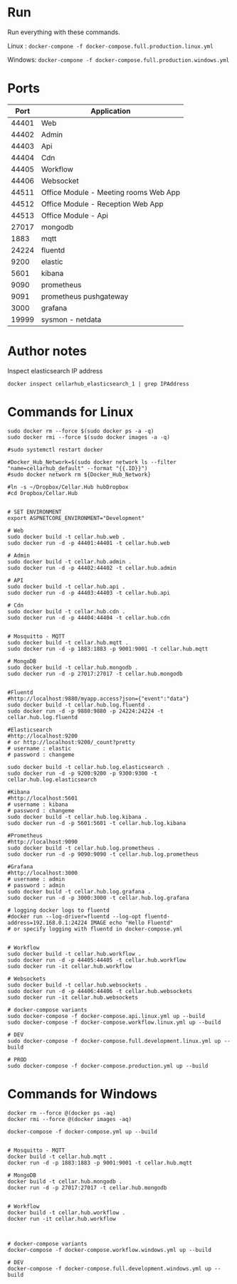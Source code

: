 

# Run

Run everything with these commands.

Linux : `docker-compone -f docker-compose.full.production.linux.yml`

Windows: `docker-compone -f docker-compose.full.production.windows.yml`


# Ports

Port | Application
--- | ---
44401 | Web
44402 | Admin
44403 | Api
44404 | Cdn
44405 | Workflow
44406 | Websocket
44511 | Office Module - Meeting rooms Web App
44512 | Office Module - Reception Web App
44513 | Office Module - Api
27017 | mongodb
1883 | mqtt
24224 | fluentd
9200 | elastic
5601 | kibana
9090 | prometheus
9091 | prometheus pushgateway
3000 | grafana
19999 | sysmon - netdata


# Author notes

Inspect elasticsearch IP address

`docker inspect cellarhub_elasticsearch_1 | grep IPAddress`


# Commands for Linux

```Shell
sudo docker rm --force $(sudo docker ps -a -q)
sudo docker rmi --force $(sudo docker images -a -q)

#sudo systemctl restart docker

#Docker_Hub_Network=$(sudo docker network ls --filter "name=cellarhub_default" --format "{{.ID}}")
#sudo docker network rm ${Docker_Hub_Network}

#ln -s ~/Dropbox/Cellar.Hub hubDropbox
#cd Dropbox/Cellar.Hub


# SET ENVIRONMENT
export ASPNETCORE_ENVIRONMENT="Development"

# Web
sudo docker build -t cellar.hub.web .
sudo docker run -d -p 44401:44401 -t cellar.hub.web

# Admin
sudo docker build -t cellar.hub.admin .
sudo docker run -d -p 44402:44402 -t cellar.hub.admin

# API
sudo docker build -t cellar.hub.api .
sudo docker run -d -p 44403:44403 -t cellar.hub.api

# Cdn
sudo docker build -t cellar.hub.cdn .
sudo docker run -d -p 44404:44404 -t cellar.hub.cdn


# Mosquitto - MQTT
sudo docker build -t cellar.hub.mqtt .
sudo docker run -d -p 1883:1883 -p 9001:9001 -t cellar.hub.mqtt

# MongoDB
sudo docker build -t cellar.hub.mongodb .
sudo docker run -d -p 27017:27017 -t cellar.hub.mongodb


#Fluentd
#http://localhost:9880/myapp.access?json={"event":"data"}
sudo docker build -t cellar.hub.log.fluentd .
sudo docker run -d -p 9880:9880 -p 24224:24224 -t cellar.hub.log.fluentd

#Elasticsearch
#http://localhost:9200
# or http://localhost:9200/_count?pretty
# username : elastic
# password : changeme

sudo docker build -t cellar.hub.log.elasticsearch .
sudo docker run -d -p 9200:9200 -p 9300:9300 -t cellar.hub.log.elasticsearch

#Kibana
#http://localhost:5601
# username : kibana
# password : changeme
sudo docker build -t cellar.hub.log.kibana .
sudo docker run -d -p 5601:5601 -t cellar.hub.log.kibana

#Prometheus
#http://localhost:9090
sudo docker build -t cellar.hub.log.prometheus .
sudo docker run -d -p 9090:9090 -t cellar.hub.log.prometheus

#Grafana
#http://localhost:3000
# username : admin
# password : admin
sudo docker build -t cellar.hub.log.grafana .
sudo docker run -d -p 3000:3000 -t cellar.hub.log.grafana

# logging docker logs to fluentd
#docker run --log-driver=fluentd --log-opt fluentd-address=192.168.0.1:24224 IMAGE echo "Hello Fluentd"
# or specify logging with fluentd in docker-compose.yml


# Workflow
sudo docker build -t cellar.hub.workflow .
sudo docker run -d -p 44405:44405 -t cellar.hub.workflow
sudo docker run -it cellar.hub.workflow

# Websockets
sudo docker build -t cellar.hub.websockets .
sudo docker run -d -p 44406:44406 -t cellar.hub.websockets
sudo docker run -it cellar.hub.websockets

# docker-compose variants
sudo docker-compose -f docker-compose.api.linux.yml up --build
sudo docker-compose -f docker-compose.workflow.linux.yml up --build

# DEV
sudo docker-compose -f docker-compose.full.development.linux.yml up --build

# PROD
sudo docker-compose -f docker-compose.production.yml up --build
```


# Commands for Windows

```Shell
docker rm --force @(docker ps -aq)
docker rmi --force @(docker images -aq)

docker-compose -f docker-compose.yml up --build


# Mosquitto - MQTT
docker build -t cellar.hub.mqtt .
docker run -d -p 1883:1883 -p 9001:9001 -t cellar.hub.mqtt

# MongoDB
docker build -t cellar.hub.mongodb .
docker run -d -p 27017:27017 -t cellar.hub.mongodb


# Workflow
docker build -t cellar.hub.workflow .
docker run -it cellar.hub.workflow



# docker-compose variants
docker-compose -f docker-compose.workflow.windows.yml up --build

# DEV
docker-compose -f docker-compose.full.development.windows.yml up --build

```